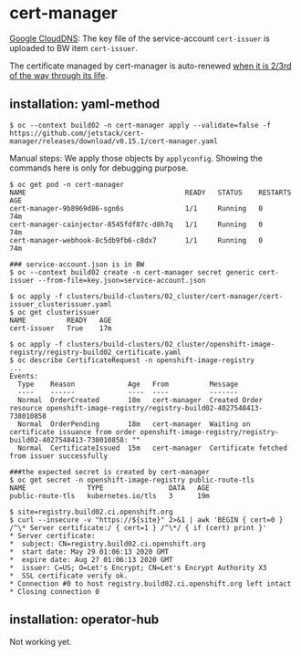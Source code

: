 # cert-manager


[Google CloudDNS](https://cert-manager.io/docs/configuration/acme/dns01/google/): The key file of the service-account `cert-issuer` is uploaded to BW item `cert-issuer`.

The certificate managed by cert-manager is auto-renewed [when it is 2/3rd of the way through its life](https://github.com/jetstack/cert-manager/issues/2474#issuecomment-619108006).

## installation: yaml-method

```
$ oc --context build02 -n cert-manager apply --validate=false -f https://github.com/jetstack/cert-manager/releases/download/v0.15.1/cert-manager.yaml
```

Manual steps: We apply those objects by `applyconfig`. Showing the commands here is only for debugging purpose.

```
$ oc get pod -n cert-manager
NAME                                       READY   STATUS    RESTARTS   AGE
cert-manager-9b8969d86-sgn6s               1/1     Running   0          74m
cert-manager-cainjector-8545fdf87c-d8h7q   1/1     Running   0          74m
cert-manager-webhook-8c5db9fb6-c8dx7       1/1     Running   0          74m

### service-account.json is in BW
$ oc --context build02 create -n cert-manager secret generic cert-issuer --from-file=key.json=service-account.json

$ oc apply -f clusters/build-clusters/02_cluster/cert-manager/cert-issuer_clusterissuer.yaml
$ oc get clusterissuer
NAME          READY   AGE
cert-issuer   True    17m

$ oc apply -f clusters/build-clusters/02_cluster/openshift-image-registry/registry-build02_certificate.yaml
$ oc describe CertificateRequest -n openshift-image-registry
...
Events:
  Type    Reason             Age   From          Message
  ----    ------             ----  ----          -------
  Normal  OrderCreated       18m   cert-manager  Created Order resource openshift-image-registry/registry-build02-4027548413-738010858
  Normal  OrderPending       18m   cert-manager  Waiting on certificate issuance from order openshift-image-registry/registry-build02-4027548413-738010858: ""
  Normal  CertificateIssued  15m   cert-manager  Certificate fetched from issuer successfully

###the expected secret is created by cert-manager
$ oc get secret -n openshift-image-registry public-route-tls
NAME               TYPE                DATA   AGE
public-route-tls   kubernetes.io/tls   3      19m

$ site=registry.build02.ci.openshift.org
$ curl --insecure -v "https://${site}" 2>&1 | awk 'BEGIN { cert=0 } /^\* Server certificate:/ { cert=1 } /^\*/ { if (cert) print }'
* Server certificate:
*  subject: CN=registry.build02.ci.openshift.org
*  start date: May 29 01:06:13 2020 GMT
*  expire date: Aug 27 01:06:13 2020 GMT
*  issuer: C=US; O=Let's Encrypt; CN=Let's Encrypt Authority X3
*  SSL certificate verify ok.
* Connection #0 to host registry.build02.ci.openshift.org left intact
* Closing connection 0
```

## installation: operator-hub

Not working yet.

